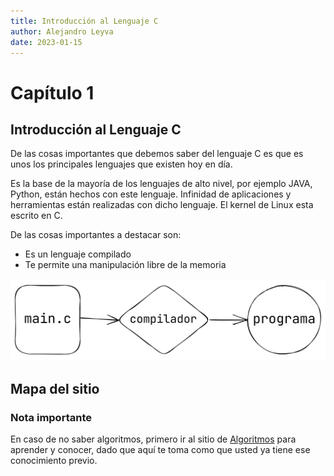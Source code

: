 ```yaml
---
title: Introducción al Lenguaje C
author: Alejandro Leyva
date: 2023-01-15
---
```


# Capítulo 1 

## Introducción al Lenguaje C

De las cosas importantes que debemos saber del lenguaje C es que es unos los principales lenguajes que existen hoy en día. 

Es la base de la mayoría de los lenguajes de alto nivel, por ejemplo JAVA, Python, están hechos con este lenguaje. Infinidad de aplicaciones y herramientas están realizadas con dicho lenguaje. El kernel de Linux esta escrito en C.

De las cosas importantes a destacar son:

- Es un lenguaje compilado
- Te permite una manipulación libre de la memoria

![process](../assets/process_compile.png)

## Mapa del sitio

<!-- Map site insert -->


### Nota importante

En caso de no saber algoritmos, primero ir al sitio de [Algoritmos](https://www.alejandro-leyva.com/algoritmos/) para aprender y conocer, dado que aquí te toma como que usted ya tiene ese conocimiento previo.